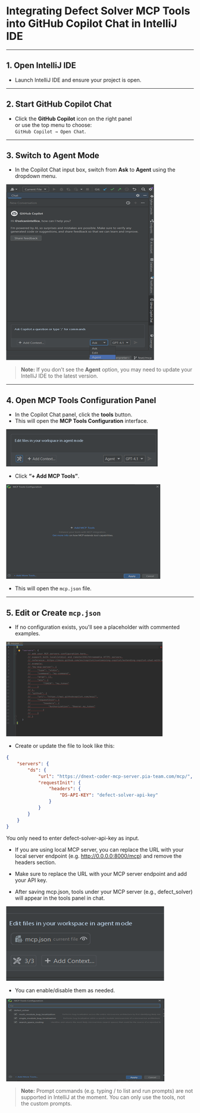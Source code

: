 # Integrating Defect Solver MCP Tools into GitHub Copilot Chat in IntelliJ IDE

---

## 1. Open IntelliJ IDE

- Launch IntelliJ IDE and ensure your project is open.

---

## 2. Start GitHub Copilot Chat

- Click the **GitHub Copilot** icon on the right panel  
  or use the top menu to choose:  
  `GitHub Copilot → Open Chat`.

---

## 3. Switch to Agent Mode

- In the Copilot Chat input box, switch from **Ask** to **Agent** using the dropdown menu.

![jetbrains_guide_1.png](../../resources/images/jetbrains_guide_1.png)

>  **Note:** If you don’t see the **Agent** option, you may need to update your IntelliJ IDE to the latest version.

---

## 4. Open MCP Tools Configuration Panel

- In the Copilot Chat panel, click the **tools** button.
- This will open the **MCP Tools Configuration** interface.

![jetbrains_guide_2.png](../../resources/images/jetbrains_guide_2.png)

- Click **“+ Add MCP Tools”**.

![jetbrains_guide_3.png](../../resources/images/jetbrains_guide_3.png)

- This will open the `mcp.json` file.

---

## 5. Edit or Create `mcp.json`

- If no configuration exists, you'll see a placeholder with commented examples.

 ![jetbrains_guide_4.png](../../resources/images/jetbrains_guide_4.png)

- Create or update the file to look like this:
  
```json
{
	"servers": {
		"ds": {
			"url": "https://dnext-coder-mcp-server.pia-team.com/mcp/",
			"requestInit": {
				"headers": {
					"DS-API-KEY": "defect-solver-api-key"
				}
			}
		}
    }
}

```

You only need to enter defect-solver-api-key as input.
- If you are using local MCP server, you can replace the URL with your local server endpoint (e.g. http://0.0.0.0:8000/mcp)  and remove the headers section.

- Make sure to replace the URL with your MCP server endpoint and add your API key.
- After saving mcp.json, tools under your MCP server (e.g., defect_solver) will appear in the tools panel in chat.

![jetbrains_guide_6.png](../../resources/images/jetbrains_guide_6.png)

- You can enable/disable them as needed.

![jetbrains_guide_7.png](../../resources/images/jetbrains_guide_7.png)

>  **Note:** Prompt commands (e.g. typing / to list and run prompts) are not supported in IntelliJ at the moment.
You can only use the tools, not the custom prompts.
